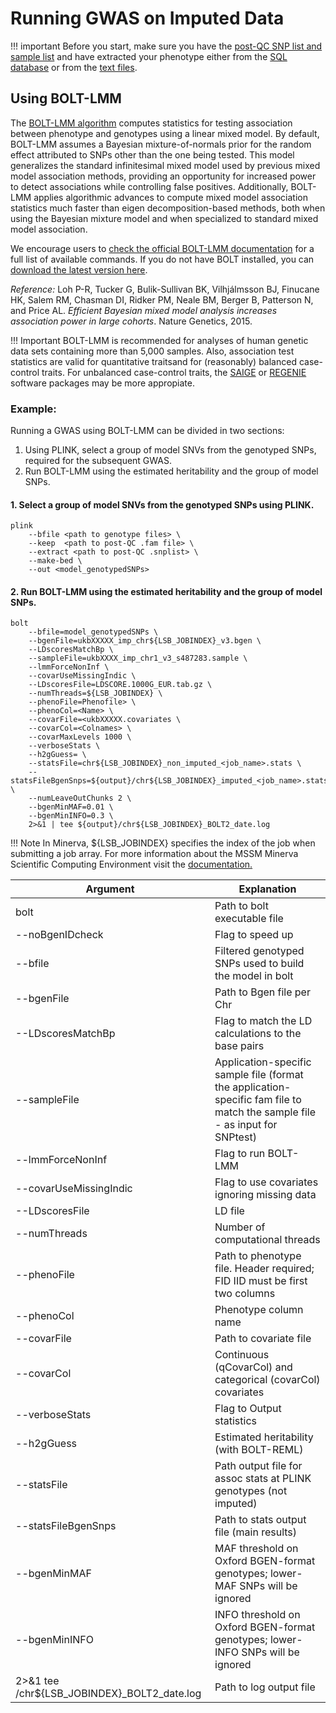 # Running GWAS on Imputed Data

!!! important
	Before you start, make sure you have the [post-QC SNP list and sample list](../admin/master_generation.md#expected-result) and have extracted your phenotype either from the [SQL database](./../pheno/understand_sql.md#using-the-sql-database) or from the [text files](../pheno/tradition.md#step-by-step-guide).


## Using BOLT-LMM

The [BOLT-LMM algorithm](https://alkesgroup.broadinstitute.org/BOLT-LMM/downloads/BOLT-LMM_v2.3.4_manual.pdf) computes statistics for testing association between phenotype and genotypes using a linear mixed model. By default, BOLT-LMM assumes a Bayesian mixture-of-normals prior for the random effect attributed to SNPs other than the one being tested. This model generalizes the standard infinitesimal mixed model used by previous mixed model association methods, providing an opportunity for increased power to detect associations while controlling false positives. Additionally, BOLT-LMM applies algorithmic advances to compute mixed model association statistics much faster than eigen decomposition-based methods, both when using the Bayesian mixture model and when specialized to standard mixed model association.

We encourage users to [check the official BOLT-LMM documentation](https://alkesgroup.broadinstitute.org/BOLT-LMM/downloads/BOLT-LMM_v2.3.4_manual.pdf) for a full list of available commands. If you do not have BOLT installed, you can [download the latest version here](http://data.broadinstitute.org/alkesgroup/BOLT-LMM/downloads/).

*Reference:* Loh P-R, Tucker G, Bulik-Sullivan BK, Vilhjálmsson BJ, Finucane HK, Salem RM, Chasman DI, Ridker PM, Neale BM, Berger B, Patterson N, and Price AL. *Efficient Bayesian mixed model analysis increases association power in large cohorts*. Nature Genetics, 2015.

!!! Important
	BOLT-LMM is recommended for analyses of human genetic data sets containing more than 5,000 samples. Also, association test statistics are valid for quantitative traitsand for (reasonably) balanced case-control traits. For unbalanced case-control traits, the [SAIGE](https://github.com/weizhouUMICH/SAIGE) or [REGENIE](https://github.com/rgcgithub/regenie) software packages may be more appropiate.  

### Example:

Running a GWAS using BOLT-LMM can be divided in two sections:

1. Using PLINK, select a group of model SNVs from the genotyped SNPs, required for the subsequent GWAS.
2. Run BOLT-LMM using the estimated heritability and the group of model SNPs.

#### 1. Select a group of model SNVs from the genotyped SNPs using PLINK.

	plink
		--bfile <path to genotype files> \
		--keep  <path to post-QC .fam file> \
		--extract <path to post-QC .snplist> \ 
		--make-bed \
		--out <model_genotypedSNPs>
	
#### 2. Run BOLT-LMM using the estimated heritability and the group of model SNPs.

	bolt	
		--bfile=model_genotypedSNPs \ 
		--bgenFile=ukbXXXXX_imp_chr${LSB_JOBINDEX}_v3.bgen \ 
		--LDscoresMatchBp \ 
		--sampleFile=ukbXXXX_imp_chr1_v3_s487283.sample \ 
		--lmmForceNonInf \ 
		--covarUseMissingIndic \ 
		--LDscoresFile=LDSCORE.1000G_EUR.tab.gz \ 
		--numThreads=${LSB_JOBINDEX} \ 
		--phenoFile=Phenofile> \ 
		--phenoCol=<Name> \ 
		--covarFile=<ukbXXXXX.covariates \ 
		--covarCol=<Colnames> \ 
		--covarMaxLevels 1000 \
		--verboseStats \ 
		--h2gGuess= \ 
		--statsFile=chr${LSB_JOBINDEX}_non_imputed_<job_name>.stats \ 
		--statsFileBgenSnps=${output}/chr${LSB_JOBINDEX}_imputed_<job_name>.stats \ 
		--numLeaveOutChunks 2 \
		--bgenMinMAF=0.01 \ 
		--bgenMinINFO=0.3 \
		2>&1 | tee ${output}/chr${LSB_JOBINDEX}_BOLT2_date.log

!!! Note
	In Minerva, ${LSB_JOBINDEX} specifies the index of the job when submitting a job array. For more information about the MSSM Minerva Scientific Computing Environment visit the [documentation.](https://labs.icahn.mssm.edu/minervalab/wp-content/uploads/sites/342/2019/11/2017-09-26_MInerva-User-Group-Meeting.pdf)
	
| Argument | Explanation |
|---|---|
| bolt | Path to bolt executable file | 
| --noBgenIDcheck |  Flag to speed up |
| --bfile | Filtered genotyped SNPs used to build the model in bolt |
| --bgenFile | Path to Bgen file per Chr |
| --LDscoresMatchBp | Flag to match the LD calculations to the base pairs | 
| --sampleFile | Application-specific sample file (format the application-specific fam file to match the sample file - as input for SNPtest) | 
| --lmmForceNonInf | Flag to run BOLT-LMM | 
| --covarUseMissingIndic | Flag to use covariates ignoring missing data |
| --LDscoresFile | LD file |
| --numThreads | Number of computational threads | 
| --phenoFile | Path to phenotype file. Header required; FID IID must be first two columns |
| --phenoCol | Phenotype column name | 
| --covarFile | Path to covariate file |
| --covarCol | Continuous (qCovarCol) and categorical (covarCol) covariates | 
| --verboseStats | Flag to Output statistics |
| --h2gGuess | Estimated heritability (with BOLT-REML) | 
| --statsFile | Path output file for assoc stats at PLINK genotypes (not imputed) |
| --statsFileBgenSnps | Path to stats output file (main results) |
| --bgenMinMAF | MAF threshold on Oxford BGEN-format genotypes; lower-MAF SNPs will be ignored | 
| --bgenMinINFO | INFO threshold on Oxford BGEN-format genotypes; lower-INFO SNPs will be ignored |
| 2>&1 tee /chr${LSB_JOBINDEX}_BOLT2_date.log | Path to log output file |

<br>

